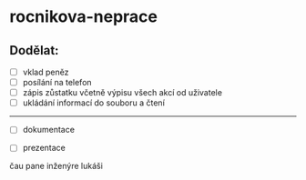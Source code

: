 ﻿# rocnikova-neprace
## Dodělat:
- [ ] vklad peněz
- [ ] posílání na telefon
- [ ] zápis zůstatku včetně výpisu všech akcí od uživatele
- [ ] ukládání informací do souboru a čtení
---
- [ ] dokumentace
- [ ] prezentace


čau pane inženýre lukáši
